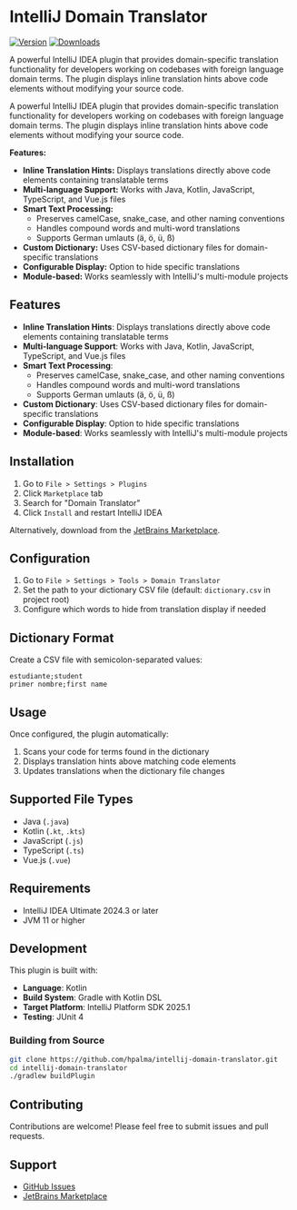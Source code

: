 # IntelliJ Domain Translator

[![Version](https://img.shields.io/jetbrains/plugin/v/26180.svg)](https://plugins.jetbrains.com/plugin/26180)
[![Downloads](https://img.shields.io/jetbrains/plugin/d/26180.svg)](https://plugins.jetbrains.com/plugin/26180)

A powerful IntelliJ IDEA plugin that provides domain-specific translation functionality for developers working on codebases with foreign language domain terms. The plugin displays inline translation hints above code elements without modifying your source code.

<!-- Plugin description -->
A powerful IntelliJ IDEA plugin that provides domain-specific translation functionality for developers working on codebases with foreign language domain terms.
The plugin displays inline translation hints above code elements without modifying your source code.

<b>Features:</b>
<br/>
<ul>
<li><b>Inline Translation Hints:</b> Displays translations directly above code elements containing translatable terms</li>
<li><b>Multi-language Support:</b> Works with Java, Kotlin, JavaScript, TypeScript, and Vue.js files</li>
<li><b>Smart Text Processing:</b>
<ul>
  <li>Preserves camelCase, snake_case, and other naming conventions</li>
  <li>Handles compound words and multi-word translations</li>
  <li>Supports German umlauts (ä, ö, ü, ß)</li>
</ul>
</li>
<li><b>Custom Dictionary:</b> Uses CSV-based dictionary files for domain-specific translations</li>
<li><b>Configurable Display:</b> Option to hide specific translations</li>
<li><b>Module-based:</b> Works seamlessly with IntelliJ's multi-module projects</li>
</ul>
<!-- Plugin description end -->

## Features

- **Inline Translation Hints**: Displays translations directly above code elements containing translatable terms
- **Multi-language Support**: Works with Java, Kotlin, JavaScript, TypeScript, and Vue.js files
- **Smart Text Processing**: 
  - Preserves camelCase, snake_case, and other naming conventions
  - Handles compound words and multi-word translations
  - Supports German umlauts (ä, ö, ü, ß)
- **Custom Dictionary**: Uses CSV-based dictionary files for domain-specific translations
- **Configurable Display**: Option to hide specific translations
- **Module-based**: Works seamlessly with IntelliJ's multi-module projects

## Installation

1. Go to `File > Settings > Plugins`
2. Click `Marketplace` tab
3. Search for "Domain Translator"
4. Click `Install` and restart IntelliJ IDEA

Alternatively, download from the [JetBrains Marketplace](https://plugins.jetbrains.com/plugin/21320).

## Configuration

1. Go to `File > Settings > Tools > Domain Translator`
2. Set the path to your dictionary CSV file (default: `dictionary.csv` in project root)
3. Configure which words to hide from translation display if needed

## Dictionary Format

Create a CSV file with semicolon-separated values:

```csv
estudiante;student
primer nombre;first name
```

## Usage

Once configured, the plugin automatically:

1. Scans your code for terms found in the dictionary
2. Displays translation hints above matching code elements
3. Updates translations when the dictionary file changes

## Supported File Types

- Java (`.java`)
- Kotlin (`.kt`, `.kts`)
- JavaScript (`.js`)
- TypeScript (`.ts`)
- Vue.js (`.vue`)

## Requirements

- IntelliJ IDEA Ultimate 2024.3 or later
- JVM 11 or higher

## Development

This plugin is built with:

- **Language**: Kotlin
- **Build System**: Gradle with Kotlin DSL
- **Target Platform**: IntelliJ Platform SDK 2025.1
- **Testing**: JUnit 4

### Building from Source

```bash
git clone https://github.com/hpalma/intellij-domain-translator.git
cd intellij-domain-translator
./gradlew buildPlugin
```

## Contributing

Contributions are welcome! Please feel free to submit issues and pull requests.

## Support

- [GitHub Issues](https://github.com/hpalma/intellij-domain-translator/issues)
- [JetBrains Marketplace](https://plugins.jetbrains.com/plugin/21320)